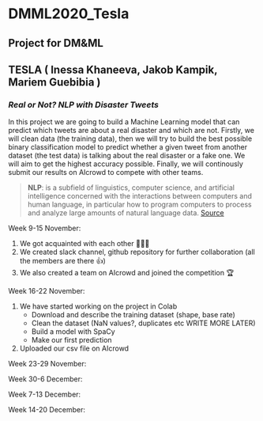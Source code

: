 # DMML2020_Tesla
## Project for DM&amp;ML
## TESLA ( Inessa Khaneeva, Jakob Kampik, Mariem Guebibia )
### _Real or Not? NLP with Disaster Tweets_
In this project we are going to build a Machine Learning model that can predict which tweets are about a real disaster and which are not. Firstly, we will clean data (the training data), then we will try to build the best possible binary classification model to predict whether a given tweet from another dataset (the test data) is talking about the real disaster or a fake one. We will aim to get the highest accuracy possible. Finally, we will continously submit our results on AIcrowd to compete with other teams.
>**NLP**: is a subfield of linguistics, computer science, and artificial intelligence concerned with the interactions between computers and human language, in particular how to program computers to process and analyze large amounts of natural language data.
[Source](https://en.wikipedia.org/wiki/Natural_language_processing)

Week 9-15 November:
1.   We got acquainted with each other 👧👦👧
2.   We created slack channel, github repository for further collaboration (all the members are there 👍)
3.   We also created a team on AIcrowd and joined the competition 🏆 

Week 16-22 November:
1.   We have started working on the project in Colab
        *   Download and describe the training dataset (shape, base rate)
        *   Clean the dataset (NaN values?, duplicates etc WRITE MORE LATER)
        *   Build a model with SpaCy
        *   Make our first prediction
2.  Uploaded our csv file on AIcrowd

Week 23-29 November:

Week 30-6 December:

Week 7-13 December:

Week 14-20 December:
